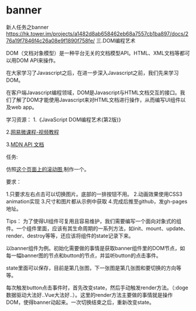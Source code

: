 # banner
新人任务之banner https://hk.tower.im/projects/a1482d8ab658462eb68a7557cb1ba897/docs/276a19f7846f4c26a08e9f1890f758fe/
三.DOM编程艺术

DOM（文档对象模型）是一种平台无关的文档模型API。HTML、XML文档等都可以用DOM API来操作。

在大家学习了Javascript之后，在进一步深入Javascript之前，我们先来学习DOM。

在客户端Javascript编程领域，DOM是Javascript与HTML文档交互的接口。我们了解了DOM才能使用Javascript来对HTML文档进行操作，从而编写UI组件以及web app。

学习资源：
1.《JavaScript DOM编程艺术(第2版)》

2.[网易微课程-视频教程](http://pan.baidu.com/s/1sjlAUfz)

3.[MDN API 文档](http://pan.baidu.com/s/1sjlAUfz)

任务:

仿照[这个页面上的滚动图](http://echarts.baidu.com/echarts2/),制作一个。

要求：

1.只要求左右点击可以切换图片。底部的一排按钮不用。
2.动画效果使用CSS3 animation实现
3.尺寸和图片都从示例中获取
4.完成后推至github，发gh-pages地址。

Tips：
为了使得UI组件可复用且容易维护，我们需要编写一个面向对象式的组件。一个组件里面，应该有其生命周期的一系列方法，如init、mount、update、render、destroy等等，还应该将组件的state记录下来。

以banner组件为例。初始化需要做的事情是获取banner组件里的DOM节点，如每一幅banner图的节点和button的节点，并监听button的点击事件。

state里面可以保存，目前是第几张图，下一张图是第几张图和要切换的方向等等。

每次触发button点击事件时，首先改变state，然后手动触发render方法。（:doge 数据驱动大法好..Vue大法好..）。这里的render方法主要做的事情就是操作DOM，使得banner动起来。一次切换结束之后，重新改变state。

